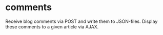 # comments
Receive blog comments via POST and write them to JSON-files. Display these comments to a given article via AJAX.
